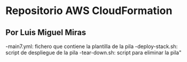 # Repositorio AWS CloudFormation
## Por Luis Miguel Miras
-main7.yml: fichero que contiene la plantilla de la pila 
-deploy-stack.sh: script de despliegue de la pila 
-tear-down.sh: script para eliminar la pila" 
